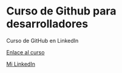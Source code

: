 # Curso de Github para desarrolladores

Curso de GitHub en LinkedIn

[Enlace al curso](https://www.linkedin.com/learning/github-para-programadores)

[Mi LinkedIn](https://www.linkedin.com/in/emiliano-gonzalez-it)
